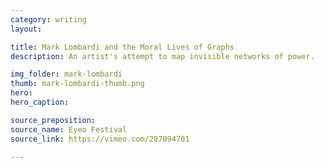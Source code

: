 ```yaml
---
category: writing
layout:

title: Mark Lombardi and the Moral Lives of Graphs
description: An artist's attempt to map invisible networks of power.

img_folder: mark-lombardi
thumb: mark-lombardi-thumb.png
hero:
hero_caption:

source_preposition:
source_name: Eyeo Festival
source_link: https://vimeo.com/287094701

---
```


